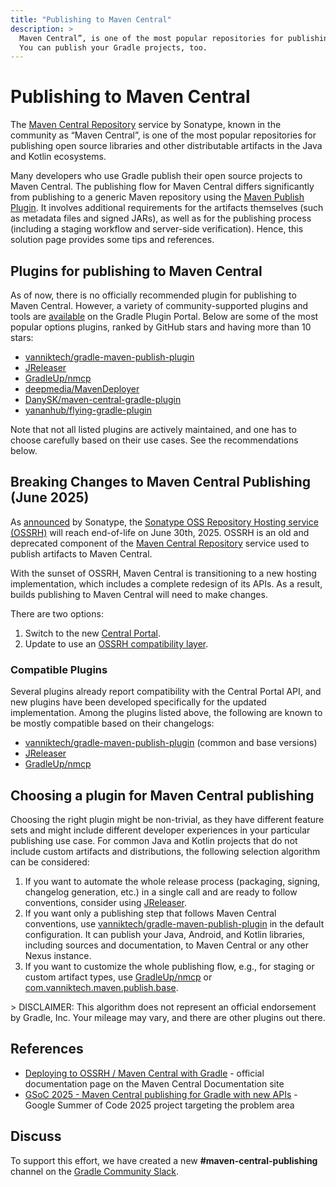 ```yaml
---
title: "Publishing to Maven Central"
description: >
  Maven Central”, is one of the most popular repositories for publishing artifacts in open source projects.
  You can publish your Gradle projects, too.
---
```


# Publishing to Maven Central

The [Maven Central Repository](https://central.sonatype.com/) service by Sonatype, known in the community as “Maven Central”, is one of the most popular repositories for publishing open source libraries and other distributable artifacts in the Java and Kotlin ecosystems.

Many developers who use Gradle publish their open source projects to Maven Central. The publishing flow for Maven Central differs significantly from publishing to a generic Maven repository using the [Maven Publish Plugin](https://docs.gradle.org/current/userguide/publishing_maven.html). It involves additional requirements for the artifacts themselves (such as metadata files and signed JARs), as well as for the publishing process (including a staging workflow and server-side verification). Hence, this solution page provides some tips and references.

## Plugins for publishing to Maven Central

As of now, there is no officially recommended plugin for publishing to Maven Central. However, a variety of community-supported plugins and tools are [available](https://plugins.gradle.org/search?term=Maven+Central) on the Gradle Plugin Portal. Below are some of the most popular options plugins, ranked by GitHub stars and having more than 10 stars:

* [vanniktech/gradle-maven-publish-plugin](https://github.com/vanniktech/gradle-maven-publish-plugin)   
* [JReleaser](https://jreleaser.org/)   
* [GradleUp/nmcp](https://github.com/GradleUp/nmcp)   
* [deepmedia/MavenDeployer](https://github.com/deepmedia/MavenDeployer)   
* [DanySK/maven-central-gradle-plugin](https://plugins.gradle.org/plugin/org.danilopianini.maven-central-gradle-plugin)   
* [yananhub/flying-gradle-plugin](https://github.com/yananhub/flying-gradle-plugin) 

Note that not all listed plugins are actively maintained, and one has to choose carefully based on their use cases. See the recommendations below.

## Breaking Changes to Maven Central Publishing (June 2025)

As [announced](https://central.sonatype.org/news/20250326_ossrh_sunset/) by Sonatype, the [Sonatype OSS Repository Hosting service (OSSRH)](https://central.sonatype.org/publish/publish-guide/) will reach end-of-life on June 30th, 2025\. OSSRH is an old and deprecated component of the [Maven Central Repository](https://central.sonatype.com/) service used to publish artifacts to Maven Central. 

With the sunset of OSSRH, Maven Central is transitioning to a new hosting implementation, which includes a complete redesign of its APIs. As a result, builds publishing to Maven Central will need to make changes. 

There are two options:
1. Switch to the new [Central Portal](https://central.sonatype.org/publish/publish-portal-guide/). 
2. Update to use an [OSSRH compatibility layer](https://central.sonatype.org/publish/publish-portal-ossrh-staging-api/). 

### Compatible Plugins

Several plugins already report compatibility with the Central Portal API, and new plugins have been developed specifically for the updated implementation. Among the plugins listed above, the following are known to be mostly compatible based on their changelogs:

* [vanniktech/gradle-maven-publish-plugin](https://github.com/vanniktech/gradle-maven-publish-plugin) (common and base versions)  
* [JReleaser](https://jreleaser.org/)   
* [GradleUp/nmcp](https://github.com/GradleUp/nmcp) 

## Choosing a plugin for Maven Central publishing

Choosing the right plugin might be non-trivial, as they have different feature sets and might include different developer experiences in your particular publishing use case. For common Java and Kotlin projects that do not include custom artifacts and distributions, the following selection algorithm can be considered:

1. If you want to automate the whole release process (packaging, signing, changelog generation, etc.) in a single call and are ready to follow conventions, consider using [JReleaser](https://jreleaser.org/).  
2. If you want only a publishing step that follows Maven Central conventions, use [vanniktech/gradle-maven-publish-plugin](https://github.com/vanniktech/gradle-maven-publish-plugin) in the default configuration. It can publish your Java, Android, and Kotlin libraries, including sources and documentation, to Maven Central or any other Nexus instance.  
3. If you want to customize the whole publishing flow, e.g., for staging or custom artifact types, use [GradleUp/nmcp](https://github.com/GradleUp/nmcp) or [com.vanniktech.maven.publish.base](https://vanniktech.github.io/gradle-maven-publish-plugin/base/). 

\> DISCLAIMER: This algorithm does not represent an official endorsement by Gradle, Inc. Your mileage may vary, and there are other plugins out there.

## References

* [Deploying to OSSRH / Maven Central with Gradle](https://central.sonatype.org/publish/publish-gradle/) \- official documentation page on the Maven Central Documentation site  
* [GSoC 2025 \- Maven Central publishing for Gradle with new APIs](https://community.gradle.org/events/gsoc/2025/maven-central-publishing-with-new-api/) \- Google Summer of Code 2025 project targeting the problem area

## Discuss

To support this effort, we have created a new **\#maven-central-publishing** channel on the [Gradle Community Slack](https://slack.gradle.org/).
